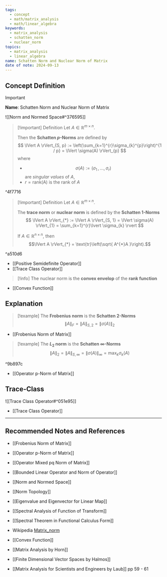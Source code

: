 ```yaml
---
tags:
  - concept
  - math/matrix_analysis
  - math/linear_algebra
keywords:
  - matrix_analysis
  - schatten_norm
  - nuclear_norm
topics:
  - matrix_analysis
  - linear_algebra
name: Schatten Norm and Nuclear Norm of Matrix
date of note: 2024-09-13
---
```


## Concept Definition

>[!important]
>**Name**: Schatten Norm and Nuclear Norm of Matrix

![[Norm and Normed Space#^376595]]


>[!important] Definition
>Let $A \in \mathbb{R}^{m\times n}$. 
>
>Then the **Schatten $p$-Norms** are defined by
>$$
>\lVert A \rVert_{S, p} := \left(\sum_{k=1}^{r}\sigma_{k}^{p}\right)^{1 / p} = \lVert \sigma(A) \rVert_{p} 
>$$
>where 
>- $$\sigma(A) := (\sigma_{1} \,{,}\ldots{,}\,\sigma_{r})$$ are *singular values* of $A$, 
>- $r =\text{rank(A)}$ is the rank of $A$

^4f7716


>[!important] Definition
>Let $A \in \mathbb{R}^{m\times n}$. 
>
>The **trace norm** or **nuclear norm** is defined by the **Schatten $1$-Norms** 
>$$
>\lVert A \rVert_{*} := \lVert A \rVert_{S, 1} = \lVert \sigma(A) \rVert_{1} = \sum_{k=1}^{r}\lvert \sigma_{k} \rvert  
>$$
>
>If $A \in \mathbb{R}^{n\times n}$, then $$\lVert A \rVert_{*} = \text{tr}\left(\sqrt{ A^{*}A }\right).$$

^a510d6

- [[Positive Semidefinite Operator]]
- [[Trace Class Operator]]

>[!info]
>The nuclear norm is the **convex envelop** of the **rank function**

- [[Convex Function]]

## Explanation

>[!example]
>The **Frobenius norm** is the  **Schatten $2$-Norms** 
>$$
>\lVert A \rVert_{F} = \lVert A \rVert_{S, 2} = \lVert \sigma(A) \rVert_{2}   
>$$

- [[Frobenius Norm of Matrix]]

>[!example]
>The **$L_{2}$ norm** is the  **Schatten $\infty$-Norms** 
>$$
>\lVert A \rVert_{2} = \lVert A \rVert_{S, \infty} = \lVert \sigma(A) \rVert_{\infty} = \max_{k}\sigma_{k}(A)    
>$$

^9b897c

- [[Operator p-Norm of Matrix]]


## Trace-Class

![[Trace Class Operator#^051e95]]

- [[Trace Class Operator]]



-----------
##  Recommended Notes and References


- [[Frobenius Norm of Matrix]]
- [[Operator p-Norm of Matrix]]
- [[Operator Mixed pq Norm of Matrix]]


- [[Bounded Linear Operator and Norm of Operator]]
- [[Norm and Normed Space]]
- [[Norm Topology]]


- [[Eigenvalue and Eigenvector for Linear Map]]
- [[Spectral Analysis of Function of Transform]]
- [[Spectral Theorem in Functional Calculus Form]]
- Wikipedia [Matrix_norm](https://en.wikipedia.org/wiki/Matrix_norm)
- [[Convex Function]]

- [[Matrix Analysis by Horn]]
- [[Finite Dimensional Vector Spaces by Halmos]]
- [[Matrix Analysis for Scientists and Engineers by Laub]] pp 59 - 61